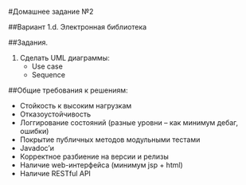#Домашнее задание №2

##Вариант 1.d. Электронная библиотека

##Задания.
1. Сделать UML диаграммы:
	- Use case
	- Sequence

##Общие требования к решениям:
- Стойкость к высоким нагрузкам 
- Отказоустойчивость
- Логгирование состояний (разные уровни – как минимум дебаг, ошибки)
- Покрытие публичных методов модульными тестами
- Javadoc’и
- Корректное разбиение на версии и релизы
- Наличие web-интерфейса (минимум jsp + html)
- Наличие RESTful API
